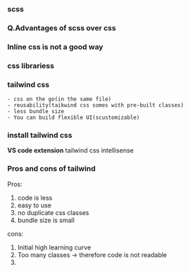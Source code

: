 ### scss

### Q.Advantages of scss over css

### Inline css is not a good way

### css librariess

### tailwind css

    - css on the go(in the same file)
    - reusability(taikwind css somes with pre-built classes)
    - less bundle size
    - You can build flexible UI(scustomizable)

### install tailwind css

**VS code extension** tailwind css intellisense

### Pros and cons of tailwind

Pros:

1. code is less
2. easy to use
3. no duplicate css classes
4. bundle size is small

cons:

1. Initial high learning curve
2. Too many classes -> therefore code is not readable
3.
